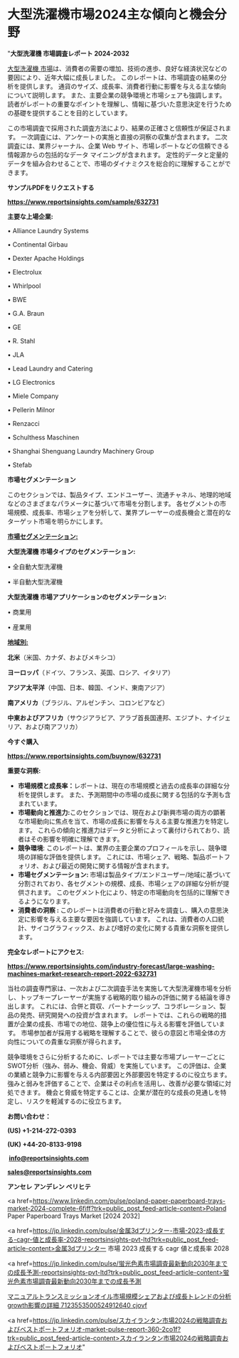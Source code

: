 # 大型洗濯機市場2024主な傾向と機会分野

"<strong>大型洗濯機 市場調査レポート 2024-2032</strong>

<a href=https://www.reportsinsights.com/sample/632731>大型洗濯機 市場</a>は、消費者の需要の増加、技術の進歩、良好な経済状況などの要因により、近年大幅に成長しました。 このレポートは、市場調査の結果の分析を提供します。 通貨のサイズ、成長率、消費者行動に影響を与える主な傾向について説明します。 また、主要企業の競争環境と市場シェアも強調します。 読者がレポートの重要なポイントを理解し、情報に基づいた意思決定を行うための基礎を提供することを目的としています。

この市場調査で採用された調査方法により、結果の正確さと信頼性が保証されます。 一次調査には、アンケートの実施と直接の洞察の収集が含まれます。 二次調査には、業界ジャーナル、企業 Web サイト、市場レポートなどの信頼できる情報源からの包括的なデータ マイニングが含まれます。 定性的データと定量的データを組み合わせることで、市場のダイナミクスを総合的に理解することができます。

<strong><b>サンプルPDFをリクエストする</b></strong>

<a href=https://www.reportsinsights.com/sample/632731><strong><u>https://www.reportsinsights.com/sample/632731</u></strong></a>

<strong>主要な上場企業:</strong>

• Alliance Laundry Systems

• Continental Girbau

• Dexter Apache Holdings

• Electrolux

• Whirlpool

• BWE

• G.A. Braun

• GE

• R. Stahl

• JLA

• Lead Laundry and Catering

• LG Electronics

• Miele Company

• Pellerin Milnor

• Renzacci

• Schulthess Maschinen

• Shanghai Shenguang Laundry Machinery Group

• Stefab

<strong>市場セグメンテーション</strong>

このセクションでは、製品タイプ、エンドユーザー、流通チャネル、地理的地域などのさまざまなパラメータに基づいて市場を分割します。 各セグメントの市場規模、成長率、市場シェアを分析して、業界プレーヤーの成長機会と潜在的なターゲット市場を明らかにします。

<strong><u>市場セグメンテーション</u></strong><strong><u>:</u></strong>

<strong>大型洗濯機 市場タイプのセグメンテーション:</strong>

• 全自動大型洗濯機

• 半自動大型洗濯機

<strong>大型洗濯機 市場アプリケーションのセグメンテーション:</strong>

• 商業用

• 産業用

<strong><u>地域別</u></strong><strong><u>:</u></strong>

<strong>北米</strong>（米国、カナダ、およびメキシコ）

<strong>ヨーロッパ</strong>（ドイツ、フランス、英国、ロシア、イタリア）

<strong>アジア太平洋</strong>（中国、日本、韓国、インド、東南アジア）

<strong>南アメリカ</strong>（ブラジル、アルゼンチン、コロンビアなど）

<strong>中東およびアフリカ</strong>（サウジアラビア、アラブ首長国連邦、エジプト、ナイジェリア、および南アフリカ）

<strong>今すぐ購入</strong>

<a href=https://www.reportsinsights.com/buynow/632731><strong><u>https://www.reportsinsights.com/buynow/632731</u></strong></a>

<strong>重要な洞察:</strong>
<ul>
  <li><strong>市場規模と成長率：</strong>レポートは、現在の市場規模と過去の成長率の詳細な分析を提供します。 また、予測期間中の市場の成長に関する包括的な予測も含まれています。</li>
  <li><strong>市場動向と推進力:</strong>このセクションでは、現在および新興市場の両方の顕著な市場動向に焦点を当て、市場の成長に影響を与える主要な推進力を特定します。 これらの傾向と推進力はデータと分析によって裏付けられており、読者はその影響を明確に理解できます。</li>
  <li><strong>競争環境</strong>: このレポートは、業界の主要企業のプロフィールを示し、競争環境の詳細な評価を提供します。 これには、市場シェア、戦略、製品ポートフォリオ、および最近の開発に関する情報が含まれます。</li>
  <li><strong>市場セグメンテーション: </strong>市場は製品タイプ/エンドユーザー/地域に基づいて分割されており、各セグメントの規模、成長、市場シェアの詳細な分析が提供されます。 このセグメント化により、特定の市場動向を包括的に理解できるようになります。</li>
  <li><strong>消費者の洞察 : </strong>このレポートは消費者の行動と好みを調査し、購入の意思決定に影響を与える主要な要因を強調しています。 これは、消費者の人口統計、サイコグラフィックス、および嗜好の変化に関する貴重な洞察を提供します。</li>
</ul>
<strong>完全なレポートにアクセス:</strong>

<a href=https://www.reportsinsights.com/industry-forecast/large-washing-machines-market-research-report-2022-632731><strong><u><b>https://www.reportsinsights.com/industry-forecast/large-washing-machines-market-research-report-2022-632731</b></u></strong></a>

当社の調査専門家は、一次および二次調査手法を実施して大型洗濯機市場を分析し、トップキープレーヤーが実施する戦略的取り組みの評価に関する結論を導き出します。 これには、合併と買収、パートナーシップ、コラボレーション、製品の発売、研究開発への投資が含まれます。 レポートでは、これらの戦略的措置が企業の成長、市場での地位、競争上の優位性に与える影響を評価しています。 市場参加者が採用する戦略を理解することで、彼らの意図と市場全体の方向性についての貴重な洞察が得られます。

競争環境をさらに分析するために、レポートでは主要な市場プレーヤーごとにSWOT分析（強み、弱み、機会、脅威）を実施しています。 この評価は、企業の業績と競争力に影響を与える内部要因と外部要因を特定するのに役立ちます。 強みと弱みを評価することで、企業はその利点を活用し、改善が必要な領域に対処できます。 機会と脅威を特定することは、企業が潜在的な成長の見通しを特定し、リスクを軽減するのに役立ちます。

<strong>お問い合わせ：</strong>

<strong>(US) +1-214-272-0393</strong>

<strong>(UK) +44-20-8133-9198</strong>

<strong> </strong><a href=info@reportsinsights.com><strong><u>info@reportsinsights.com</u></strong></a>

<a href=sales@reportsinsights.com><strong><u>sales@reportsinsights.com</u></strong></a>

<strong>アンセレ アンデレン ベリヒテ</strong>

<a href=https://www.linkedin.com/pulse/poland-paper-paperboard-trays-market-2024-complete-6fiff?trk=public_post_feed-article-content>Poland Paper Paperboard Trays Market [2024 2032]</a>

<a href=https://jp.linkedin.com/pulse/金属3dプリンター-市場-2023-成長する-cagr-値と成長率-2028-reportsinsights-pvt-ltd?trk=public_post_feed-article-content>金属3dプリンター 市場 2023 成長する cagr 値と成長率 2028</a>

<a href=https://jp.linkedin.com/pulse/蛍光色素市場調査最新動向2030年までの成長予測-reportsinsights-pvt-ltd?trk=public_post_feed-article-content>蛍光色素市場調査最新動向2030年までの成長予測</a>

<a href=https://www.linkedin.com/pulse/マニュアルトランスミッションオイル市場規模シェアおよび成長トレンドの分析growth影響の詳細-7123553500524912640-cjovf/>マニュアルトランスミッションオイル市場規模シェアおよび成長トレンドの分析growth影響の詳細 7123553500524912640 cjovf</a>

<a href=https://jp.linkedin.com/pulse/スカイランタン市場2024の戦略調査およびベストポートフォリオ-market-pulse-report-360-2co1f?trk=public_post_feed-article-content>スカイランタン市場2024の戦略調査およびベストポートフォリオ</a>"
